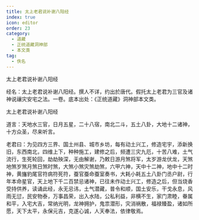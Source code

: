 ```yaml
---
title: 太上老君说补谢八阳经
index: true
icon: editor
order: 23
category:
  - 道藏
  - 正统道藏洞神部
  - 本文类
tag:
  - 佚名
---
```


太上老君说补谢八阳经  

经名：太上老君说补谢八阳经。撰人不详，约出於唐代。假托太上老君为三官及诸神说禳灾安宅之法。一卷。底本出处：《正统道藏》洞神部本文类。  

太上老君说补谢八阳经  

道言：天地水三官，日月五星，二十八宿，南北二斗，五土八卦，大地十二诸神，十方众圣，尽来听言。  

老君曰：为见四方三界、国土州县、城市乡坊，每有动土兴工，修造宅宇，添新换旧，东西南北，四维上下，种种施工，建修之后，频遭三灾九厄，十苦八难，土气流行，生死轮回，劫劫殃深，无由解谢，乃敕日游月煞将军，太岁游龙伏龙，天煞地煞岁煞月煞日煞时煞，大煞小煞灾煞劫煞，六甲六神，天中十二神，地中十二时神，黄旛豹尾官符病符死符，蚕官蚕命蚕室奏书，大耗小耗五土八卦门丞户尉，行年本命星官，天上地下千二百禁忌诸神，已往未作动土兴工，修造之后，但当烧香受持供养，读诵此经，永无忌讳，土气潜藏，普令和顺，国土安乐，干戈永息，风雨无愆，民安物泰，万事昌荣，出入水陆，公私利益，非横不生，家门肃睦，眷属和平，入宅大吉，常纳光明，龙神拥护，鬼祟潜形，灾消祸散，福禄臻盈，诸如所愿，天下太平，永保元吉，克遂心诚，人天奉法，依律敬焉。  
